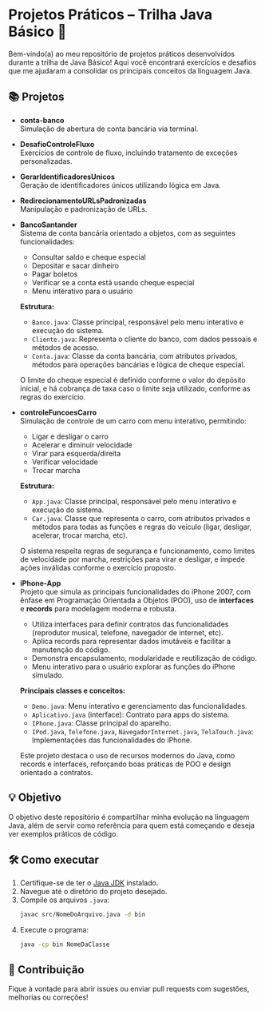 # Projetos Práticos – Trilha Java Básico 🚀

Bem-vindo(a) ao meu repositório de projetos práticos desenvolvidos durante a trilha de Java Básico! Aqui você encontrará exercícios e desafios que me ajudaram a consolidar os principais conceitos da linguagem Java.

## 📚 Projetos

- **conta-banco**  
  Simulação de abertura de conta bancária via terminal.

- **DesafioControleFluxo**  
  Exercícios de controle de fluxo, incluindo tratamento de exceções personalizadas.

- **GerarIdentificadoresUnicos**  
  Geração de identificadores únicos utilizando lógica em Java.

- **RedirecionamentoURLsPadronizadas**  
  Manipulação e padronização de URLs.

- **BancoSantander**  
  Sistema de conta bancária orientado a objetos, com as seguintes funcionalidades:

  - Consultar saldo e cheque especial
  - Depositar e sacar dinheiro
  - Pagar boletos
  - Verificar se a conta está usando cheque especial
  - Menu interativo para o usuário

  **Estrutura:**

  - `Banco.java`: Classe principal, responsável pelo menu interativo e execução do sistema.
  - `Cliente.java`: Representa o cliente do banco, com dados pessoais e métodos de acesso.
  - `Conta.java`: Classe da conta bancária, com atributos privados, métodos para operações bancárias e lógica de cheque especial.

  O limite do cheque especial é definido conforme o valor do depósito inicial, e há cobrança de taxa caso o limite seja utilizado, conforme as regras do exercício.

- **controleFuncoesCarro**  
  Simulação de controle de um carro com menu interativo, permitindo:

  - Ligar e desligar o carro
  - Acelerar e diminuir velocidade
  - Virar para esquerda/direita
  - Verificar velocidade
  - Trocar marcha

  **Estrutura:**

  - `App.java`: Classe principal, responsável pelo menu interativo e execução do sistema.
  - `Car.java`: Classe que representa o carro, com atributos privados e métodos para todas as funções e regras do veículo (ligar, desligar, acelerar, trocar marcha, etc).

  O sistema respeita regras de segurança e funcionamento, como limites de velocidade por marcha, restrições para virar e desligar, e impede ações inválidas conforme o exercício proposto.

- **iPhone-App**  
  Projeto que simula as principais funcionalidades do iPhone 2007, com ênfase em Programação Orientada a Objetos (POO), uso de **interfaces** e **records** para modelagem moderna e robusta.

  - Utiliza interfaces para definir contratos das funcionalidades (reprodutor musical, telefone, navegador de internet, etc).
  - Aplica records para representar dados imutáveis e facilitar a manutenção do código.
  - Demonstra encapsulamento, modularidade e reutilização de código.
  - Menu interativo para o usuário explorar as funções do iPhone simulado.

  **Principais classes e conceitos:**

  - `Demo.java`: Menu interativo e gerenciamento das funcionalidades.
  - `Aplicativo.java` (interface): Contrato para apps do sistema.
  - `IPhone.java`: Classe principal do aparelho.
  - `IPod.java`, `Telefone.java`, `NavegadorInternet.java`, `TelaTouch.java`: Implementações das funcionalidades do iPhone.

  Este projeto destaca o uso de recursos modernos do Java, como records e interfaces, reforçando boas práticas de POO e design orientado a contratos.

## 💡 Objetivo

O objetivo deste repositório é compartilhar minha evolução na linguagem Java, além de servir como referência para quem está começando e deseja ver exemplos práticos de código.

## 🛠️ Como executar

1. Certifique-se de ter o [Java JDK](https://www.oracle.com/java/technologies/downloads/) instalado.
2. Navegue até o diretório do projeto desejado.
3. Compile os arquivos `.java`:
   ```sh
   javac src/NomeDoArquivo.java -d bin
   ```
4. Execute o programa:
   ```sh
   java -cp bin NomeDaClasse
   ```

## 🤝 Contribuição

Fique à vontade para abrir issues ou enviar pull requests com sugestões, melhorias ou correções!
